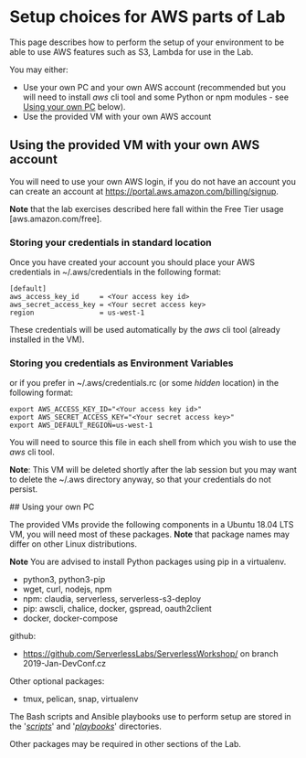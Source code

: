 
# Setup choices for AWS parts of Lab

This page describes how to perform the setup of your environment to be able to use AWS features such as S3, Lambda for use in the Lab.

You may either:
- Use your own PC and your own AWS account (recommended but you will need to install *aws* cli tool and some Python or npm modules - see [Using your own PC](#SETUP_PC_AWS) below).
- Use the provided VM with your own AWS account

## Using the provided VM with your own AWS account
You will need to use your own AWS login, if you do not have an account you can create an account at https://portal.aws.amazon.com/billing/signup.

**Note** that the lab exercises described here fall within the Free Tier usage [aws.amazon.com/free].

### Storing your credentials in standard location
Once you have created your account you should place your AWS credentials in ~/.aws/credentials in the following format:

```
[default]
aws_access_key_id     = <Your access key id>
aws_secret_access_key = <Your secret access key>
region                = us-west-1
```

These credentials will be used automatically by the *aws* cli tool (already installed in the VM).


### Storing you credentials as Environment Variables
or if you prefer in ~/.aws/credentials.rc (or some *hidden* location) in the following format:

```
export AWS_ACCESS_KEY_ID="<Your access key id>"
export AWS_SECRET_ACCESS_KEY="<Your secret access key>"
export AWS_DEFAULT_REGION=us-west-1
```

You will need to source this file in each shell from which you wish to use the *aws* cli tool.

**Note**: This VM will be deleted shortly after the lab session but you may want to delete the ~/.aws directory anyway, so that your credentials do not persist.

<div id="SETUP_PC_AWS" />
## Using your own PC

The provided VMs provide the following components in a Ubuntu 18.04 LTS VM, you will need most of these packages.
**Note** that package names may differ on other Linux distributions.

**Note** You are advised to install Python packages using pip in a virtualenv.

- python3, python3-pip
- wget, curl, nodejs, npm
- npm: claudia, serverless, serverless-s3-deploy
- pip: awscli, chalice, docker, gspread, oauth2client
- docker, docker-compose

github:
- https://github.com/ServerlessLabs/ServerlessWorkshop/ on branch 2019-Jan-DevConf.cz

Other optional packages:
- tmux, pelican, snap, virtualenv

The Bash scripts and Ansible playbooks use to perform setup are stored in the '[*scripts*](scripts)' and '[*playbooks*](playbooks)' directories.

Other packages may be required in other sections of the Lab.


